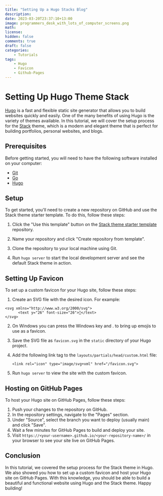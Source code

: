 ```yaml
---
title: "Setting Up a Hugo Stacks Blog"
description: 
date: 2023-03-20T23:37:10+13:00
image: programmers_desk_with_lots_of_computer_screens.png
math: 
license: 
hidden: false
comments: true
draft: false
categories:
    - Tutorials
tags:
    - Hugo
    - Favicon
    - Github-Pages
---
```


# Setting Up Hugo Theme Stack

[Hugo](https://gohugo.io/) is a fast and flexible static site generator that allows you to build websites quickly and easily. One of the many benefits of using Hugo is the variety of themes available. In this tutorial, we will cover the setup process for the [Stack](https://github.com/CaiJimmy/hugo-theme-stack) theme, which is a modern and elegant theme that is perfect for building portfolios, personal websites, and blogs.

## Prerequisites

Before getting started, you will need to have the following software installed on your computer:

- [Git](https://git-scm.com/)
- [Go](https://golang.org/)
- [Hugo](https://gohugo.io/)

## Setup

To get started, you'll need to create a new repository on GitHub and use the Stack theme starter template. To do this, follow these steps:

1. Click the "Use this template" button on the [Stack theme starter template](https://github.com/CaiJimmy/hugo-theme-stack-starter) repository.

2. Name your repository and click "Create repository from template".

3. Clone the repository to your local machine using Git.

4. Run `hugo server` to start the local development server and see the default Stack theme in action.


## Setting Up Favicon

To set up a custom favicon for your Hugo site, follow these steps:

1. Create an SVG file with the desired icon. For example:


```
<svg xmlns="http://www.w3.org/2000/svg">
      <text y="26" font-size="26">🥝</text>
</svg>
```

2. On Windows you can press the Windows key and . to bring up emojis to use as a favicon.
3. Save the SVG file as `favicon.svg` in the `static` directory of your Hugo project.
5. Add the following link tag to the `layouts/partials/head/custom.html` file:

    ```<link rel="icon" type="image/svg+xml" href="/favicon.svg">```

4. Run `hugo server` to view the site with the custom favicon.

## Hosting on GitHub Pages

To host your Hugo site on GitHub Pages, follow these steps:

1. Push your changes to the repository on GitHub.
2. In the repository settings, navigate to the "Pages" section.
3. Under "Source", select the branch you want to deploy (usually main) and click "Save".
4. Wait a few minutes for GitHub Pages to build and deploy your site.
5. Visit ```https://<your-username>.github.io/<your-repository-name>/``` in your browser to see your site live on GitHub Pages.

## Conclusion

In this tutorial, we covered the setup process for the Stack theme in Hugo. We also showed you how to set up a custom favicon and host your Hugo site on GitHub Pages. With this knowledge, you should be able to build a beautiful and functional website using Hugo and the Stack theme. Happy building!